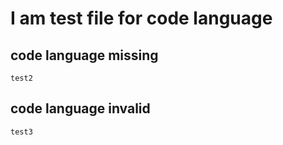 # I am test file for code language

## code language missing

``` 
test2
```

## code language invalid

```invalidLanguage
test3
```